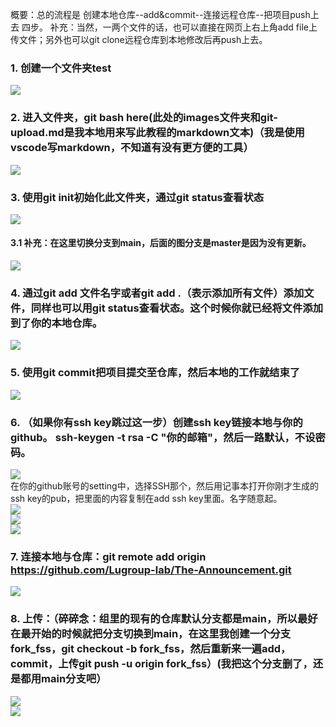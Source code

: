 概要：总的流程是 创建本地仓库--add&commit--连接远程仓库--把项目push上去 四步。
补充：当然，一两个文件的话，也可以直接在网页上右上角add file上传文件；另外也可以git clone远程仓库到本地修改后再push上去。
### 1. 创建一个文件夹test  
![](images/git-upload-01.png)  
### 2. 进入文件夹，git bash here(此处的images文件夹和git-upload.md是我本地用来写此教程的markdown文本)（我是使用vscode写markdown，不知道有没有更方便的工具）  
![](images/git-upload-02.png)  
### 3. 使用git init初始化此文件夹，通过git status查看状态  
![](images/git-upload-03.png)  
#### 3.1 补充：在这里切换分支到main，后面的图分支是master是因为没有更新。
![](images/git-upload-13.png)  
### 4. 通过git add 文件名字或者git add .（表示添加所有文件）添加文件，同样也可以用git status查看状态。这个时候你就已经将文件添加到了你的本地仓库。  
![](images/git-upload-04.png)  
### 5. 使用git commit把项目提交至仓库，然后本地的工作就结束了  
![](images/git-upload-05.png)  
### 6. （如果你有ssh key跳过这一步）创建ssh key链接本地与你的github。 ssh-keygen -t rsa -C "你的邮箱"，然后一路默认，不设密码。  
![](images/git-upload-06.png)  
在你的github账号的setting中，选择SSH那个，然后用记事本打开你刚才生成的ssh key的pub，把里面的内容复制在add ssh key里面。名字随意起。  
![](images/git-upload-07.png)  
![](images/git-upload-08.png)  
![](images/git-upload-09.png)  
### 7. 连接本地与仓库：git remote add origin https://github.com/Lugroup-lab/The-Announcement.git
![](images/git-upload-10.png)  
### 8. 上传：（碎碎念：组里的现有的仓库默认分支都是main，所以最好在最开始的时候就把分支切换到main，在这里我创建一个分支fork_fss，git checkout -b fork_fss，然后重新来一遍add，commit，上传git push -u origin fork_fss）(我把这个分支删了，还是都用main分支吧）  
![](images/git-upload-11.png)  
![](images/git-upload-12.png)  
